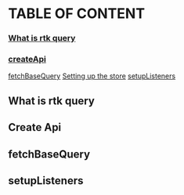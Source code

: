 # TABLE OF CONTENT

### [What is rtk query](https://github.com/goodmanfreeman/RTK-query-summary/blob/test/README.md#what-is-rtk-query-1)
### [createApi]()
 [fetchBaseQuery]()
 [Setting up the store]()
 [setupListeners]()


## What is rtk query
## Create Api
## fetchBaseQuery
## setupListeners

